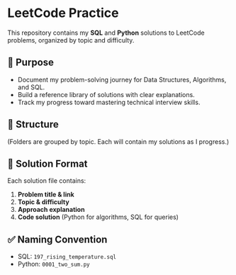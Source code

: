 
# LeetCode Practice

This repository contains my **SQL** and **Python** solutions to LeetCode problems, organized by topic and difficulty.

## 📌 Purpose
- Document my problem-solving journey for Data Structures, Algorithms, and SQL.
- Build a reference library of solutions with clear explanations.
- Track my progress toward mastering technical interview skills.

## 📂 Structure
(Folders are grouped by topic. Each will contain my solutions as I progress.)

## 📝 Solution Format
Each solution file contains:
1. **Problem title & link**
2. **Topic & difficulty**
3. **Approach explanation**
4. **Code solution** (Python for algorithms, SQL for queries)

## ✅ Naming Convention
- SQL: `197_rising_temperature.sql`
- Python: `0001_two_sum.py`
